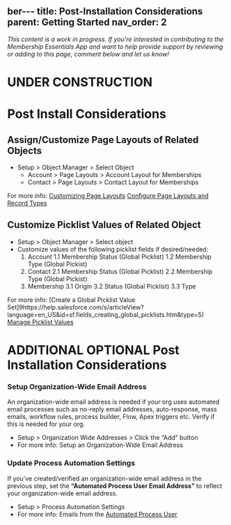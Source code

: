 ber---
title: Post-Installation Considerations
parent: Getting Started
nav_order: 2
---
*This content is a work in progress. If you're interested in contributing to the Membership Essentials App and want to help provide support by reviewing or adding to this page, comment below and let us know!*

# UNDER CONSTRUCTION

# Post Install Considerations

## Assign/Customize Page Layouts of Related Objects
* Setup > Object Manager > Select Object
  * Account > Page Layouts > Account Layout for Memberships
  * Contact > Page Layouts > Contact Layout for Memberships

For more info:
[Customizing Page Layouts](https://help.salesforce.com/s/articleView?language=en_US&id=sf.customize_layoutcustomize_pd.htm&type=5)
[Configure Page Layouts and Record Types](https://trailhead.salesforce.com/content/learn/modules/lightning-knowledge-setup-and-customization/configure-page-layouts-and-record-types)

## Customize Picklist Values of Related Object
* Setup > Object Manager > Select object
* Customize values of the following picklist fields if desired/needed:
  1. Account
      1.1  Membership Status (Global Picklist)
      1.2  Membership Type (Global Pickist)
  2. Contact
      2.1 Membership Status (Global Picklist)
      2.2 Membership Type (Global Pickist)
  3. Membership 
      3.1 Origin
      3.2 Status (Global Picklist)
      3.3 Type

For more info:
[Create a Global Picklist Value Set]9https://help.salesforce.com/s/articleView?language=en_US&id=sf.fields_creating_global_picklists.htm&type=5)
[Manage Picklist Values](https://trailhead.salesforce.com/content/learn/modules/picklist_admin/picklist_admin_manage)


# ADDITIONAL OPTIONAL Post Installation Considerations

### Setup Organization-Wide Email Address
An organization-wide email address is needed if your org uses automated email processes such as no-reply email addresses, auto-response, mass emails, workflow rules, process builder, Flow, Apex triggers etc. Verify if this is needed for your org.
* Setup > Organization Wide Addresses > Click the “Add” button
* For more info: Setup an Organization-Wide Email Address

### Update Process Automation Settings
If you’ve created/verified an organization-wide email address in the previous step, set the **“Automated Process User Email Address”** to reflect your organization-wide email address. 
* Setup > Process Automation Settings
* For more info: Emails from the [Automated Process User](https://help.salesforce.com/s/articleView?id=release-notes.rn_forcecom_flow_set_from_email_address_for_automated_process_user.htm&release=226&type=5)



